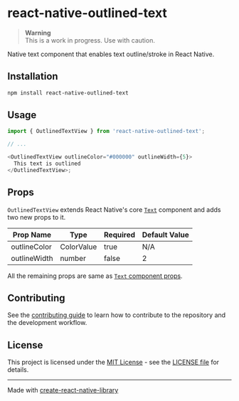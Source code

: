 # react-native-outlined-text

> **Warning**  
> This is a work in progress. Use with caution.

Native text component that enables text outline/stroke in React Native.

## Installation

```sh
npm install react-native-outlined-text
```

## Usage

```js
import { OutlinedTextView } from 'react-native-outlined-text';

// ...

<OutlinedTextView outlineColor="#000000" outlineWidth={5}>
  This text is outlined
</OutlinedTextView>;
```

## Props

`OutlinedTextView` extends React Native's core [`Text`](https://reactnative.dev/docs/text)
component and adds two new props to it.

| Prop Name    | Type       | Required | Default Value |
| ------------ | ---------- | -------- | ------------- |
| outlineColor | ColorValue | true     | N/A           |
| outlineWidth | number     | false    | 2             |

All the remaining props are same as [`Text` component props](https://reactnative.dev/docs/text#props).

## Contributing

See the [contributing guide](CONTRIBUTING.md) to learn how to contribute to the repository and the development workflow.

## License

This project is licensed under the [MIT License](https://opensource.org/licenses/MIT) -
see the [LICENSE file](./LICENSE) for details.

---

Made with [create-react-native-library](https://github.com/callstack/react-native-builder-bob)
